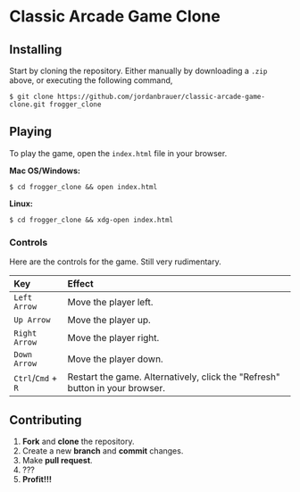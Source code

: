 # Classic Arcade Game Clone

## Installing

Start by cloning the repository. Either manually by downloading a `.zip` above, or executing the following command,

```
$ git clone https://github.com/jordanbrauer/classic-arcade-game-clone.git frogger_clone
```

## Playing

To play the game, open the `index.html` file in your browser.

__Mac OS/Windows:__<br>
```
$ cd frogger_clone && open index.html
```

__Linux:__<br>
```
$ cd frogger_clone && xdg-open index.html
```

### Controls

Here are the controls for the game. Still very rudimentary.

| Key | Effect |
| :-- | :----- |
| `Left Arrow` | Move the player left. |
| `Up Arrow` | Move the player up. |
| `Right Arrow` | Move the player right. |
| `Down Arrow` | Move the player down. |
| `Ctrl`/`Cmd` + `R` | Restart the game. Alternatively, click the "Refresh" button in your browser. |

## Contributing

1. __Fork__ and __clone__ the repository.
2. Create a new __branch__ and __commit__ changes.
4. Make __pull request__.
5. ???
6. __Profit!!!__
